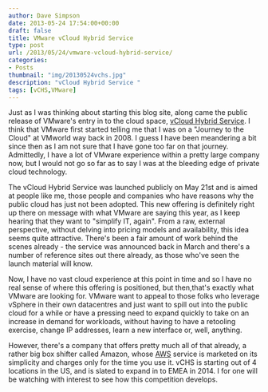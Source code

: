 ```yaml
---
author: Dave Simpson
date: 2013-05-24 17:54:00+00:00
draft: false
title: VMware vCloud Hybrid Service
type: post
url: /2013/05/24/vmware-vcloud-hybrid-service/
categories:
- Posts
thumbnail: "img/20130524vchs.jpg"
description: "vCloud Hybrid Service "
tags: [vCHS,VMware]
---
```


Just as I was thinking about starting this blog site, along came the public release of VMware's entry in to the cloud space, [vCloud Hybrid Service](http://www.vmware.com/products/datacenter-virtualization/vcloud-hybrid-service/overview.html). I think that VMware first started telling me that I was on a "Journey to the Cloud" at VMworld way back in 2008. I guess I have been meandering a bit since then as I am not sure that I have gone too far on that journey. Admittedly, I have a lot of VMware experience within a pretty large company now, but I would not go so far as to say I was at the bleeding edge of private cloud technology.
  
The vCloud Hybrid Service was launched publicly on May 21st and is aimed at people like me, those people and companies who have reasons why the public cloud has just not been adopted. This new offering is definitely right up there on message with what VMware are saying this year, as I keep hearing that they want to "simplify IT, again". From a raw, external perspective, without delving into pricing models and availability, this idea seems quite attractive. There's been a fair amount of work behind the scenes already - the service was announced back in March and there's a number of reference sites out there already, as those who've seen the launch material will know.  
  
Now, I have no vast cloud experience at this point in time and so I have no real sense of where this offering is positioned, but then,that's exactly what VMware are looking for. VMware want to appeal to those folks who leverage vSphere in their own datacentres and just want to spill out into the public cloud for a while or have a pressing need to expand quickly to take on an increase in demand for workloads, without having to have a retooling exercise, change IP addresses, learn a new interface or, well, anything.   
  
However, there's a company that offers pretty much all of that already, a rather big box shifter called Amazon, whose [AWS](http://aws.amazon.com/) service is marketed on its simplicity and charges only for the time you use it. vCHS is starting out of 4 locations in the US, and is slated to expand in to EMEA in 2014. I for one will be watching with interest to see how this competition develops.  
  

